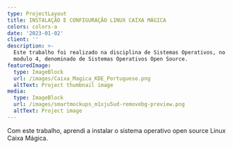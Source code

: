 ```yaml
---
type: ProjectLayout
title: INSTALAÇÃO E CONFIGURAÇÃO LINUX CAIXA MÁGICA
colors: colors-a
date: '2023-01-02'
client: ''
description: >-
  Este trabalho foi realizado na disciplina de Sistemas Operativos, no âmbito do
  modulo 4, denominado de Sistemas Operativos Open Source.
featuredImage:
  type: ImageBlock
  url: /images/Caixa_Magica_KDE_Portuguese.png
  altText: Project thumbnail image
media:
  type: ImageBlock
  url: /images/smartmockups_m1xju5ud-removebg-preview.png
  altText: Project image
---
```

Com este trabalho, aprendi a instalar o sistema operativo open source Linux Caixa Mágica.

